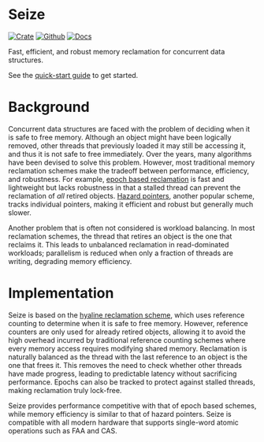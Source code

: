 # Seize

[![Crate](https://img.shields.io/crates/v/seize?style=for-the-badge)](https://crates.io/crates/seize)
[![Github](https://img.shields.io/badge/github-seize-success?style=for-the-badge)](https://github.com/ibraheemdev/seize)
[![Docs](https://img.shields.io/badge/docs.rs-0.4.4-4d76ae?style=for-the-badge)](https://docs.rs/seize)

Fast, efficient, and robust memory reclamation for concurrent data structures.

See the [quick-start guide] to get started.

# Background

Concurrent data structures are faced with the problem of deciding when it is
safe to free memory. Although an object might have been logically removed, other
threads that previously loaded it may still be accessing it, and thus it is
not safe to free immediately. Over the years, many algorithms have been devised
to solve this problem. However, most traditional memory reclamation schemes make
the tradeoff between performance, efficiency, and robustness. For example,
[epoch based reclamation] is fast and lightweight but lacks robustness in that a
stalled thread can prevent the reclamation of _all_ retired objects. [Hazard
pointers], another popular scheme, tracks individual pointers, making it efficient
and robust but generally much slower.

Another problem that is often not considered is workload balancing. In most
reclamation schemes, the thread that retires an object is the one that reclaims
it. This leads to unbalanced reclamation in read-dominated workloads; parallelism
is reduced when only a fraction of threads are writing, degrading memory efficiency.

# Implementation

Seize is based on the [hyaline reclamation scheme], which uses reference counting
to determine when it is safe to free memory. However, reference counters are only
used for already retired objects, allowing it to avoid the high overhead incurred
by traditional reference counting schemes where every memory access requires modifying
shared memory. Reclamation is naturally balanced as the thread with the last reference
to an object is the one that frees it. This removes the need to check whether other
threads have made progress, leading to predictable latency without sacrificing performance.
Epochs can also be tracked to protect against stalled threads, making reclamation truly
lock-free.

Seize provides performance competitive with that of epoch based schemes, while memory efficiency
is similar to that of hazard pointers. Seize is compatible with all modern hardware that
supports single-word atomic operations such as FAA and CAS.

[quick-start guide]: https://docs.rs/seize/latest/seize/guide/index.html
[tokio]: https://github.com/tokio-rs/tokio
[hazard pointers]:
  https://www.cs.otago.ac.nz/cosc440/readings/hazard-pointers.pdf
[hyaline reclamation scheme]: https://arxiv.org/pdf/1905.07903.pdf
[epoch based reclamation]:
  https://www.cl.cam.ac.uk/techreports/UCAM-CL-TR-579.pdf
